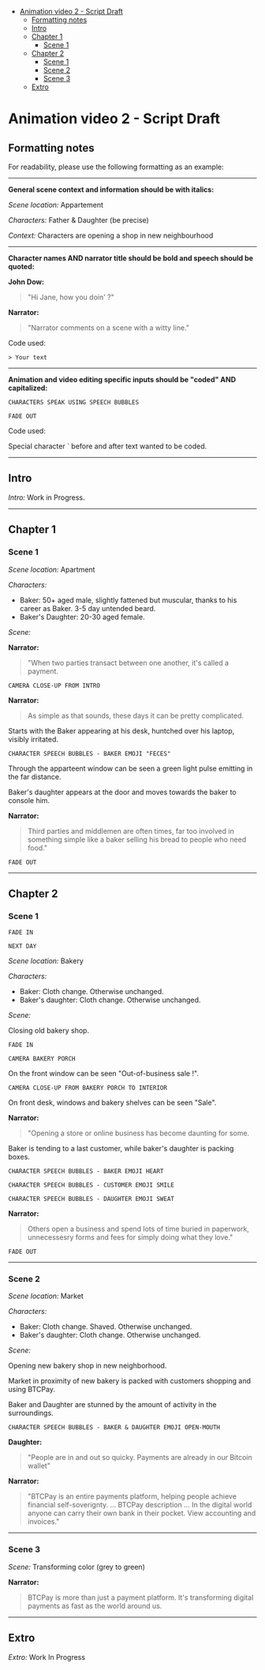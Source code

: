 
- [Animation video 2 - Script Draft](#animation-video-2---script-draft)
  - [Formatting notes](#formatting-notes)
  - [Intro](#intro)
  - [Chapter 1](#chapter-1)
    - [Scene 1](#scene-1)
  - [Chapter 2](#chapter-2)
    - [Scene 1](#scene-1-1)
    - [Scene 2](#scene-2)
    - [Scene 3](#scene-3)
  - [Extro](#extro)
    


# Animation video 2 - Script Draft

## Formatting notes

For readability, please use the following formatting as an example:

----

**General scene context and information should be with italics:**

_Scene location:_ Appartement

_Characters:_ Father & Daughter (be precise)

_Context:_ Characters are opening a shop in new neighbourhood

----

**Character names AND narrator title should be bold and speech should be quoted:**

**John Dow:**

> "Hi Jane, how you doin' ?"

**Narrator:**

> "Narrator comments on a scene with a witty line."

Code used: 

` > Your text `

----

**Animation and video editing specific inputs should be "coded" AND capitalized:**

`CHARACTERS SPEAK USING SPEECH BUBBLES`

`FADE OUT`

Code used: 

Special character ` before and after text wanted to be coded.

----

## Intro

_Intro:_ Work in Progress.

----

## Chapter 1

### Scene 1

_Scene location:_ Apartment

_Characters:_ 
* Baker: 50+ aged male, slightly fattened but muscular, thanks to his career as Baker. 3-5 day untended beard.
* Baker's Daughter: 20-30 aged female.

_Scene:_ 

**Narrator:** 
> "When two parties transact between one another, it's called a payment. 

`CAMERA CLOSE-UP FROM INTRO`

**Narrator:**
> As simple as that sounds, these days it can be pretty complicated.

Starts with the Baker appearing at his desk, huntched over his laptop, visibly irritated.

`CHARACTER SPEECH BUBBLES - BAKER EMOJI "FECES"`

Through the apparteent window can be seen a green light pulse emitting in the far distance.

Baker's daughter appears at the door and moves towards the baker to console him.

**Narrator:** 
> Third parties and middlemen are often times, far too involved in something simple like a baker selling his bread to people who need food."

`FADE OUT`

----

## Chapter 2
### Scene 1

`FADE IN`

`NEXT DAY`

_Scene location:_ Bakery

_Characters:_ 

* Baker: Cloth change. Otherwise unchanged.
* Baker's daughter: Cloth change. Otherwise unchanged.

_Scene:_ 

Closing old bakery shop.

`FADE IN`

`CAMERA BAKERY PORCH`

On the front window can be seen "Out-of-business sale !".

`CAMERA CLOSE-UP FROM BAKERY PORCH TO INTERIOR`

On front desk, windows and bakery shelves can be seen "Sale".

**Narrator:**
> "Opening a store or online business has become daunting for some.

Baker is tending to a last customer, while baker's daughter is packing boxes.

`CHARACTER SPEECH BUBBLES - BAKER EMOJI HEART`

`CHARACTER SPEECH BUBBLES - CUSTOMER EMOJI SMILE`

`CHARACTER SPEECH BUBBLES - DAUGHTER EMOJI SWEAT`

**Narrator:**
> Others open a business and spend lots of time buried in paperwork, unnecessesry forms and fees for simply doing what they love."

`FADE OUT`

----

### Scene 2

_Scene location:_ Market

_Characters:_

* Baker: Cloth change. Shaved. Otherwise unchanged.
* Baker's daughter: Cloth change. Otherwise unchanged.

_Scene:_ 

Opening new bakery shop in new neighborhood.

Market in proximity of new bakery is packed with customers shopping and using BTCPay.

Baker and Daughter are stunned by the amount of activity in the surroundings.

`CHARACTER SPEECH BUBBLES - BAKER & DAUGHTER EMOJI OPEN-MOUTH`

**Daughter:**
> "People are in and out so quicky. Payments are already in our Bitcoin wallet"

**Narrator:**
> "BTCPay is an entire payments platform, helping people achieve financial self-soverignty.
... BTCPay description ...
In the digital world anyone can carry their own bank in their pocket. View accounting and invoices."

----
### Scene 3

_Scene:_ Transforming color (grey to green)

**Narrator:**
> BTCPay is more than just a payment platform.
It's transforming digital payments as fast as the world around us.

----
## Extro

_Extro:_ Work In Progress